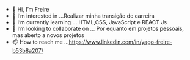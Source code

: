 - 👋 Hi, I’m  Freire
- 👀 I’m interested in ...Realizar minha transição de carreira
- 🌱 I’m currently learning ...   HTML,CSS, JavaScript e REACT Js
- 💞️ I’m looking to collaborate on ... Por equanto em projetos pessoais, mas aberto a novos projetos
- 📫 How to reach me ...https://www.linkedin.com/in/yago-freire-b53b8a207/

<!---
Freire95/Freire95 is a ✨ special ✨ repository because its `README.md` (this file) appears on your GitHub profile.
You can click the Preview link to take a look at your changes.
--->
